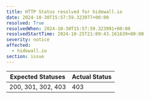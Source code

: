 ```yaml
---
title: HTTP Status resolved for hidewall.io
date: 2024-10-30T15:57:59.323977+00:00
resolved: True
resolvedWhen: 2024-10-30T15:57:59.323991+00:00
resolvedStartTime: 2024-10-25T21:09:43.161639+00:00
severity: notice
affected:
  - hidewall.io
section: issue
---
```


| Expected Statuses | Actual Status  |
|-------------------|----------------|
| 200, 301, 302, 403 | 403 |
